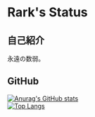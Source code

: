 # Rark's Status

## 自己紹介
永遠の数弱。<br>

## GitHub
[![Anurag's GitHub stats](https://github-readme-stats.vercel.app/api?username=rark7040&theme=graywhite)](https://github.com/anuraghazra/github-readme-stats)
<br>
[![Top Langs](https://github-readme-stats.vercel.app/api/top-langs/?username=rark7040&layout=compact)](https://github.com/anuraghazra/github-readme-stats)
